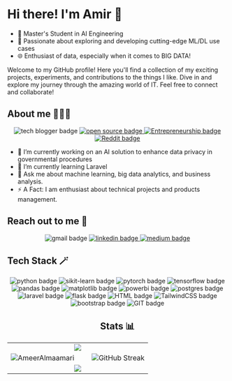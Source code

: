 # Hi there! I'm Amir 👋
- 🌟 Master's Student in AI Engineering
- 🚀 Passionate about exploring and developing cutting-edge ML/DL use cases
- 🌐 Enthusiast of data, especially when it comes to BIG DATA!

Welcome to my GitHub profile! Here you'll find a collection of my exciting projects, experiments, and contributions to the things I like. Dive in and explore my journey through the amazing world of IT. Feel free to connect and collaborate!

## About me 👨🏻‍💻

<div align="center">
  <a href="https://www.authorityhacker.com/how-to-start-tech-blog/" target="_blank" style="text-decoration: none">
  <img src="https://img.shields.io/badge/Tech%20Blogger-007ACC?style=for-the-badge&logo=dev.to&logoColor=white" alt="tech blogger badge" />
</a>
  
  <a href="https://opensource.com/resources/what-open-source" target="_blank">
    <img alt="open source badge" src="https://img.shields.io/badge/Open%20Source-000000?style=for-the-badge&logo=open-source-initiative&logoColor=white">
  </a>
  <a href="https://online.stanford.edu/what-is-entrepreneurship" target="_blank">
    <img alt="Entrepreneurship badge" src="https://img.shields.io/badge/Entrepreneur-33b57f?style=for-the-badge&logo=entrepreneur&logoColor=white">
  </a>
  <a href="https://www.reddit.com/" target="_blank">
    <img alt="Reddit badge" src="https://img.shields.io/badge/Reddit%20Fan-FF4500?style=for-the-badge&logo=reddit&logoColor=white">
  </a>
</div>

- 🔭 I’m currently working on an AI solution to enhance data privacy in governmental procedures
- 🌱 I’m currently learning Laravel
- 💬 Ask me about machine learning, big data analytics, and business analysis.
- ⚡ A Fact: I am enthusiast about technical projects and products management.

## Reach out to me 🤝

<div align="center">
  <a href="mailto:ameer220@gmail.com" target="_blank" style="text-decoration: none" rel="noopener noreferrer">
  <img src="https://img.shields.io/badge/Gmail-D14836?style=for-the-badge&logo=gmail&logoColor=white" alt="gmail badge" />
</a>
  
  <a href="https://www.linkedin.com/in/a-almaamari/" target="_blank" rel="noopener noreferrer">
    <img alt="linkedin badge" src="https://img.shields.io/badge/linkedin-%230077B5.svg?style=for-the-badge&logo=linkedin&logoColor=white">
  </a>
  <a href="https://medium.com/@ameeralmaamari" target="_blank" rel="noopener noreferrer">
    <img alt="medium badge" src="https://img.shields.io/badge/Medium-12100E?style=for-the-badge&logo=medium&logoColor=white">
  </a>
</div>

## Tech Stack 🪄

<div align="center">
  <img src="https://img.shields.io/badge/python-3670A0?style=for-the-badge&logo=python&logoColor=ffdd54" alt="python badge">
  <img src="https://img.shields.io/badge/scikit--learn-%23F7931E.svg?style=for-the-badge&logo=scikit-learn&logoColor=white" alt="sikit-learn badge">
  <img src="https://img.shields.io/badge/PyTorch-%23EE4C2C.svg?style=for-the-badge&logo=PyTorch&logoColor=white" alt="pytorch badge">
  <img src="https://img.shields.io/badge/TensorFlow-%23FF6F00.svg?style=for-the-badge&logo=TensorFlow&logoColor=white" alt="tensorflow badge">
  <img src="https://img.shields.io/badge/pandas-%23150458.svg?style=for-the-badge&logo=pandas&logoColor=white" alt="pandas badge">
  <img src="https://img.shields.io/badge/Matplotlib-%23000000.svg?style=for-the-badge&logo=Matplotlib&logoColor=white" alt="matplotlib badge">
  <img src="https://img.shields.io/badge/power_bi-F2C811?style=for-the-badge&logo=powerbi&logoColor=black" alt="powerbi badge">
  <img src="https://img.shields.io/badge/postgres-%23316192.svg?style=for-the-badge&logo=postgresql&logoColor=white" alt="postgres badge">
  <img src="https://img.shields.io/badge/laravel-%23FF2D20.svg?style=for-the-badge&logo=laravel&logoColor=white" alt="laravel badge">
  <img src="https://img.shields.io/badge/flask-%23000.svg?style=for-the-badge&logo=flask&logoColor=white" alt="flask badge">
  <img src="https://img.shields.io/badge/html5-%23E34F26.svg?style=for-the-badge&logo=html5&logoColor=white" alt="HTML badge">
  <img src="https://img.shields.io/badge/tailwindcss-%2338B2AC.svg?style=for-the-badge&logo=tailwind-css&logoColor=white" alt="TailwindCSS badge">
  <img src="https://img.shields.io/badge/bootstrap-%238511FA.svg?style=for-the-badge&logo=bootstrap&logoColor=white" alt="bootstrap badge">
  <img src="https://img.shields.io/badge/git-%23F05033.svg?style=for-the-badge&logo=git&logoColor=white" alt="GIT badge">

  ## Stats 📊

<table align="center">
  <tr style="border: none;">
    <td colspan="2" align="center" style="border: none;">
      <img src="https://github-profile-summary-cards.vercel.app/api/cards/profile-details?username=AmeerAlmaamari&theme=dracula"/>
    </td>
  </tr>

  <tr style="border: none;">
    <td width="50%" align="left" style="border: none;">
      <img src="https://github-readme-stats.vercel.app/api?username=AmeerAlmaamari&theme=dracula&border_radius=10&hide_border=true&count_private=true&show_icons=true" alt="AmeerAlmaamari" />
    </td>
    <td width="50%" align="right" style="border: none;">
      <img src="https://github-readme-streak-stats.herokuapp.com?user=AmeerAlmaamari&border_radius=10&hide_border=true&theme=dracula" alt="GitHub Streak"/>
    </td>
  </tr>

  <tr style="border: none;">
    <td colspan="2" align="center" style="border: none;">
      <img src="https://github-profile-summary-cards.vercel.app/api/cards/profile-details?username=AmeerAlmaamari&theme=dracula"/>
    </td>
  </tr>
</table>
  
